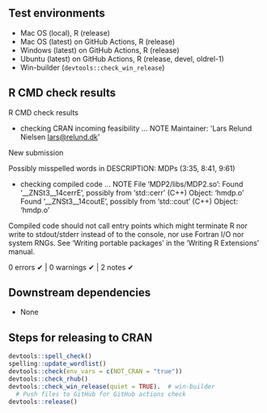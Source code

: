 ## Test environments
* Mac OS (local), R (release)
* Mac OS (latest) on GitHub Actions, R (release)
* Windows (latest) on GitHub Actions, R (release)
* Ubuntu (latest) on GitHub Actions, R (release, devel, oldrel-1)
* Win-builder (`devtools::check_win_release`)


## R CMD check results
R CMD check results

* checking CRAN incoming feasibility ... NOTE
Maintainer: 'Lars Relund Nielsen <lars@relund.dk>'

New submission

Possibly misspelled words in DESCRIPTION:
  MDPs (3:35, 8:41, 9:61)
  
* checking compiled code ... NOTE
File ‘MDP2/libs/MDP2.so’:
  Found ‘__ZNSt3__14cerrE’, possibly from ‘std::cerr’ (C++)
    Object: ‘hmdp.o’
  Found ‘__ZNSt3__14coutE’, possibly from ‘std::cout’ (C++)
    Object: ‘hmdp.o’

Compiled code should not call entry points which might terminate R nor
write to stdout/stderr instead of to the console, nor use Fortran I/O
nor system RNGs.
See ‘Writing portable packages’ in the ‘Writing R Extensions’ manual.

0 errors ✔ | 0 warnings ✔ | 2 notes ✔


## Downstream dependencies
* None


## Steps for releasing to CRAN
```r
devtools::spell_check()
spelling::update_wordlist()
devtools::check(env_vars = c(NOT_CRAN = "true"))
devtools::check_rhub()
devtools::check_win_release(quiet = TRUE).  # win-builder
  # Push files to GitHub for GitHub actions check
devtools::release() 
```

